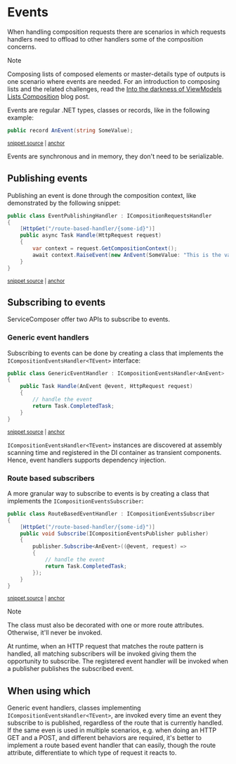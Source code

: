 # Events

When handling composition requests there are scenarios in which requests handlers need to offload to other handlers some of the composition concerns.

> [!NOTE]
> Composing lists of composed elements or master-details type of outputs is one scenario where events are needed. For an introduction to composing lists and the related challenges, read the [Into the darkness of ViewModels Lists Composition](https://milestone.topics.it/2019/02/28/into-the-darkness-of-viewmodel-lists-composition.html) blog post.

Events are regular .NET types, classes or records, like in the following example:

<!-- snippet: an-event -->
<a id='snippet-an-event'></a>
```cs
public record AnEvent(string SomeValue);
```
<sup><a href='/src/Snippets/Events/AnEvent.cs#L3-L5' title='Snippet source file'>snippet source</a> | <a href='#snippet-an-event' title='Start of snippet'>anchor</a></sup>
<!-- endSnippet -->

Events are synchronous and in memory, they don't need to be serializable.

## Publishing events

Publishing an event is done through the composition context, like demonstrated by the following snippet:

<!-- snippet: publishing-events -->
<a id='snippet-publishing-events'></a>
```cs
public class EventPublishingHandler : ICompositionRequestsHandler
{
    [HttpGet("/route-based-handler/{some-id}")]
    public async Task Handle(HttpRequest request)
    {
        var context = request.GetCompositionContext();
        await context.RaiseEvent(new AnEvent(SomeValue: "This is the value"));
    }
}
```
<sup><a href='/src/Snippets/Events/EventPublishingHandler.cs#L8-L18' title='Snippet source file'>snippet source</a> | <a href='#snippet-publishing-events' title='Start of snippet'>anchor</a></sup>
<!-- endSnippet -->

## Subscribing to events

ServiceComposer offer two APIs to subscribe to events.

### Generic event handlers

Subscribing to events can be done by creating a class that implements the `ICompositionEventsHandler<TEvent>` interface:

<!-- snippet: generic-event-handler -->
<a id='snippet-generic-event-handler'></a>
```cs
public class GenericEventHandler : ICompositionEventsHandler<AnEvent>
{
    public Task Handle(AnEvent @event, HttpRequest request)
    {
        // handle the event
        return Task.CompletedTask;
    }
}
```
<sup><a href='/src/Snippets/Events/GenericEventHandler.cs#L7-L16' title='Snippet source file'>snippet source</a> | <a href='#snippet-generic-event-handler' title='Start of snippet'>anchor</a></sup>
<!-- endSnippet -->

`ICompositionEventsHandler<TEvent>` instances are discovered at assembly scanning time and registered in the DI container as transient components. Hence, event handlers supports dependency injection.

### Route based subscribers

A more granular way to subscribe to events is by creating a class that implements the `ICompositionEventsSubscriber`:

<!-- snippet: route-based-event-handler -->
<a id='snippet-route-based-event-handler'></a>
```cs
public class RouteBasedEventHandler : ICompositionEventsSubscriber
{
    [HttpGet("/route-based-handler/{some-id}")]
    public void Subscribe(ICompositionEventsPublisher publisher)
    {
        publisher.Subscribe<AnEvent>((@event, request) =>
        {
            // handle the event
            return Task.CompletedTask;
        });
    }
}
```
<sup><a href='/src/Snippets/Events/RouteBasedEventHandler.cs#L8-L21' title='Snippet source file'>snippet source</a> | <a href='#snippet-route-based-event-handler' title='Start of snippet'>anchor</a></sup>
<!-- endSnippet -->

> [!NOTE]
> The class must also be decorated with one or more route attributes. Otherwise, it'll never be invoked.

At runtime, when an HTTP request that matches the route pattern is handled, all matching subscribers will be invoked giving them the opportunity to subscribe. The registered event handler will be invoked when a publisher publishes the subscribed event.

## When using which

Generic event handlers, classes implementing `ICompositionEventsHandler<TEvent>`, are invoked every time an event they subscribe to is published, regardless of the route that is currently handled. If the same even is used in multiple scenarios, e.g. when doing an HTTP GET and a POST, and different behaviors are required, it's better to implement a route based event handler that can easily, though the route attribute, differentiate to which type of request it reacts to.
